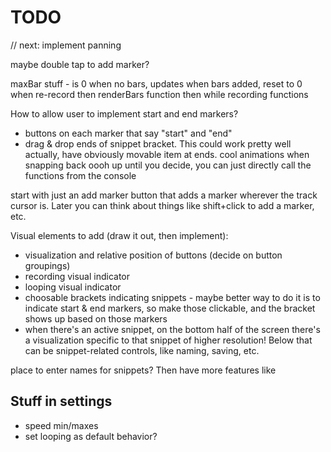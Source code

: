 # TODO

// next: implement panning

maybe double tap to add marker?

maxBar stuff - is 0 when no bars, updates when bars added, reset to 0 when re-record
then renderBars function
then while recording functions

How to allow user to implement start and end markers?
- buttons on each marker that say "start" and "end"
- drag & drop ends of snippet bracket. This could work pretty well actually, have obviously movable item at ends. cool animations when snapping back oooh
up until you decide, you can just directly call the functions from the console

start with just an add marker button that adds a marker wherever the track cursor is. Later you can think about things like shift+click to add a marker, etc.


Visual elements to add (draw it out, then implement):
- visualization and relative position of buttons (decide on button groupings)
- recording visual indicator
- looping visual indicator
- choosable brackets indicating snippets - maybe better way to do it is to indicate start & end markers, so make those clickable, and the bracket shows up based on those markers
- when there's an active snippet, on the bottom half of the screen there's a visualization specific to that snippet of higher resolution! Below that can be snippet-related controls, like naming, saving, etc.



place to enter names for snippets? Then have more features like







## Stuff in settings
- speed min/maxes
- set looping as default behavior?